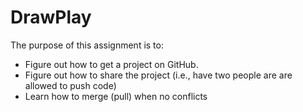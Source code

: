 # DrawPlay
The purpose of this assignment is to:
   - Figure out how to get a project on GitHub.
   - Figure out how to share the project (i.e., have two people are are allowed to push code)
   - Learn how to merge (pull) when no conflicts
